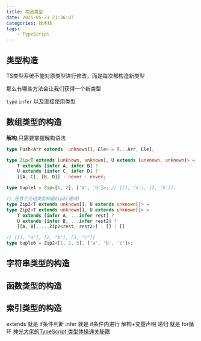 ```yaml
---
title: 构造类型
date: 2025-05-21 21:36:07
categories: 技术栈
tags: 
    - TypeScript
---
```



## 类型构造

TS类型系统不能对原类型进行修改，而是每次都构造新类型

那么有哪些方法会让我们获得一个新类型

`type` `infer` 以及直接使用类型

## 数组类型的构造

__解构__,只需要掌握解构语法

```ts
type Push<Arr extends  unknown[], Ele> = [...Arr, Ele];
```

```ts
type Zip<T extends [unknown, unknown], U extends [unknown, unknown]> =
    T extends [infer A, infer B] ?
    U extends [infer C, infer D] ?
    [[A, C], [B, D]] : never : never;

type tuple1 = Zip<[1, 2], ['a', 'b']>; // [[1, 'a'], [2, 'b']];
```

```ts
// 任意个元组类型构造Zip2(递归)
type Zip2<T extends unknown[], U extends unknown[]> =
type Zip2<T extends unknown[], U extends unknown[]> =
    T extends [infer A, ...infer rest] ?
    U extends [infer B, ...infer rest2] ?
    [[A, B], ...Zip2<rest, rest2>] : [] : []

// [[1, "a"], [2, "b"], [3, "c"]]
type tuple6 = Zip2<[1, 2, 3], ['a', 'b', 'c']>;

```

## 字符串类型的构造

## 函数类型的构造

## 索引类型的构造


extends 就是 if条件判断
infer 就是 if条件内进行 解构+变量声明
递归 就是 for循环
[神光大佬的TypeScript 类型体操通关秘籍](https://juejin.cn/book/7047524421182947366/section/7048282176701333508)